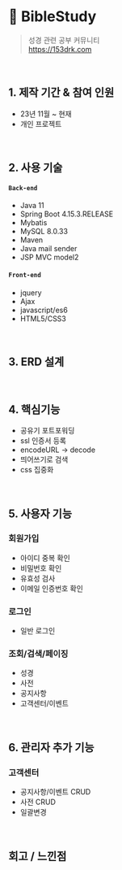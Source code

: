 # :pushpin: BibleStudy
> 성경 관련 공부 커뮤니티   
>https://153drk.com

</br>

## 1. 제작 기간 & 참여 인원
- 23년 11월 ~ 현재
- 개인 프로젝트

</br>

## 2. 사용 기술
#### `Back-end`
  - Java 11
  - Spring Boot 4.15.3.RELEASE
  - Mybatis
  - MySQL 8.0.33
  - Maven
  - Java mail sender
  - JSP MVC model2
#### `Front-end`
  - jquery
  - Ajax
  - javascript/es6
  - HTML5/CSS3

</br>

## 3. ERD 설계

</br>

## 4. 핵심기능
- 공유기 포트포워딩
- ssl 인증서 등록
- encodeURL -> decode
- 띄어쓰기로 검색
- css 집중화

</br>

## 5. 사용자 기능
### 회원가입
- 아이디 중복 확인
- 비밀번호 확인
- 유효성 검사
- 이메일 인증번호 확인

### 로그인
- 일반 로그인

### 조회/검색/페이징
- 성경
- 사전
- 공지사항
- 고객센터/이벤트

</br>

## 6. 관리자 추가 기능

### 고객센터
- 공지사항/이벤트 CRUD
- 사전 CRUD
- 일괄변경

</br>

## 회고 / 느낀점


